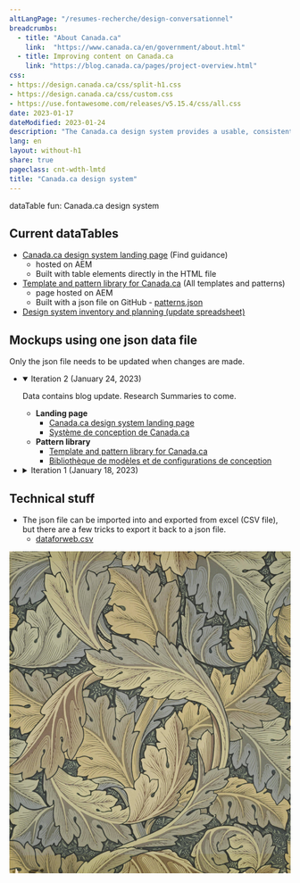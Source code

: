 ```yaml
---
altLangPage: "/resumes-recherche/design-conversationnel"
breadcrumbs:
  - title: "About Canada.ca"
    link:  "https://www.canada.ca/en/government/about.html"
  - title: Improving content on Canada.ca
    link: "https://blog.canada.ca/pages/project-overview.html"
css:
- https://design.canada.ca/css/split-h1.css
- https://design.canada.ca/css/custom.css
- https://use.fontawesome.com/releases/v5.15.4/css/all.css
date: 2023-01-17
dateModified: 2023-01-24
description: "The Canada.ca design system provides a usable, consistent and trustworthy online experience for people who access Government of Canada digital services."
lang: en
layout: without-h1
share: true
pageclass: cnt-wdth-lmtd
title: "Canada.ca design system"
---
```

<div class="row">
<div class="col-md-8>
<h1 property="name" id="wb-cont" dir="ltr">
    <span class="stacked"><span>dataTable fun</span>: <span>Canada.ca design system</span></span>
</h1>
<h2>Current dataTables</h2>
<ul>
    <li>
        <a href="https://www.canada.ca/en/government/about/design-system.html">Canada.ca design system landing page</a> (Find guidance)
        <ul>
            <li>hosted on AEM</li>
            <li>Built with table elements directly in the HTML file</li>
        </ul>
    </li>
    <li>
        <a href="https://www.canada.ca/en/government/about/design-system/pattern-library.html">Template and pattern library for Canada.ca</a> (All templates and patterns)
        <ul>
            <li>page hosted on AEM</li>
            <li>Built with a json file on GitHub - <a href="https://design.canada.ca/ajax/patterns.json">patterns.json</a></li>
        </ul>
    </li>
  <li><a href="https://docs.google.com/spreadsheets/d/1EJ3bttMTpqn59UvNW7w1OIZmOr8CT9GC/edit#gid=361390331">Design system inventory and planning (update spreadsheet)</a></li>
</ul>
<h2>Mockups using one json data file</h2>
<p>Only the json file needs to be updated when changes are made.</p>

<ul class="list-unstyled mrgn-tp-lg">
    <li>
        <details open="open">
            <summary>Iteration 2 (January 24, 2023)</summary>

<p class="mrgn-tp-lg">Data contains blog update. Research Summaries to come.</p>
 <ul class="mrgn-bttm-lg">
    <li>
        <strong>Landing page</strong>
        <ul>
            <li><a href="https://prycrane.github.io/experimental/prycrane/datatables/datatables-09-en.html">Canada.ca design system landing page</a></li>
            <li><a href="https://prycrane.github.io/experimental/prycrane/datatables/datatables-09-fr.html">Système de conception de Canada.ca</a></li>
        </ul>
    </li>
    <li>
        <strong>Pattern library</strong>
        <ul>
            <li><a href="https://prycrane.github.io/experimental/prycrane/datatables/datatables-05-en.html">Template and pattern library for Canada.ca</a></li>
            <li><a href="https://prycrane.github.io/experimental/prycrane/datatables/datatables-05-fr.html">Bibliothèque de modèles et de configurations de conception</a></li>
        </ul>
    </li>
</ul> </details>
    </li>
    <li>
        <details>
            <summary>Iteration 1 (January 18, 2023)</summary>
            <ul class="mrgn-tp-lg mrgn-bttm-lg">
                <li>
                    <a href="https://prycrane.github.io/experimental/prycrane/datatables/datatables-02-en.html">Canada.ca design system landing page</a> (All data sets)
                    <ul>
                        <li>Page stays hosted on AEM</li>
                        <li>Built with a json file hosted on Github - <a href="https://design.canada.ca/ajax/patterns-01-en.json">patterns-01-en.json</a></li>
                    </ul>
                </li>
                <li><a href="https://prycrane.github.io/experimental/prycrane/datatables/datatables-06-en.html">Canada.ca design system landing page</a> (Matches current page)</li>
                <li><a href="https://prycrane.github.io/experimental/prycrane/datatables/datatables-07-en.html">Canada.ca design system landing page</a> (small Source filter)</li>
                <li><a href="https://prycrane.github.io/experimental/prycrane/datatables/datatables-09-en.html">Canada.ca design system landing page</a> (large Source filter)</li>
                <li><a href="https://prycrane.github.io/experimental/prycrane/datatables/datatables-05-en.html">Template and pattern library for Canada.ca</a> (Matches current page with slight change to filter options)</li>
            </ul>
        </details>
    </li>
</ul>
<h2>Technical stuff</h2>
<ul>
    <li>
        The json file can be imported into and exported from excel (CSV file), but there are a few tricks to export it back to a json file.
        <ul>
            <li><a href="https://github.com/prycrane/experimental/tree/master/prycrane/datatables/files">dataforweb.csv</a></li>
        </ul>
    </li>
</ul>
</div>
<div class="col-md-4"><img class="img-responsive" src="./images/1.-acanthus.2006AU5054_2500.jpg"></div>
</div>
